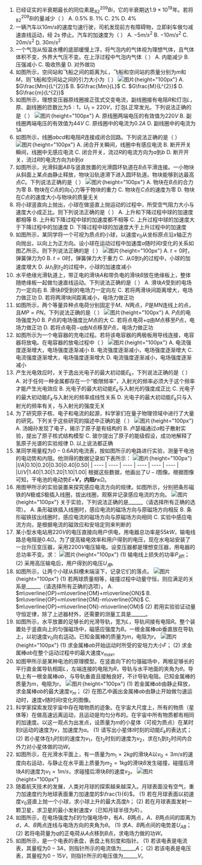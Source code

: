 1. 已经证实的半衰期最长的同位素是$_{82}^{209}Bi$，它的半衰期达$1.9×10^{19}$年。若将$_{82}^{209}Bi$的量减少（  ）
A. 0.5%  B. 1%  C. 2%  D. 4%
2. 一辆汽车以$10m/s$的速度匀速行驶，司机发现前方有障碍物，立即刹车做匀减速直线运动，经 2s 停止。汽车的加速度为（  ）
A. $-5m/s^{2}$  B. $-10m/s^{2}$  C. $20m/s^{2}$  D. $30m/s^{2}$
3. 一个气泡从恒温水槽的底部缓慢上浮，将气泡内的气体视为理想气体，且气体体积不变，外界大气压不变。在上浮过程中气泡内气体（  ）
A. 内能减少  B. 压强减小  C. 吸收热量  D. 对外做功
4. 如图所示，空间站和飞船之间的距离为$L$，飞船和空间站的质量分别为$m$和$M$，则飞船和空间站之间的引力大小为（  ）
![图片](../Teyian_p_附件/附件/2024年高考北京卷物理真题/img_4_1_23343130.png){height="100px"}
A. $G\frac{Mm}{L^{2}}$  B. $G\frac{Mm}{L}$  C. $G\frac{M}{L^{2}}$  D. $G\frac{m}{L^{2}}$
5. 如图所示，理想变压器原线圈接正弦式交变电流，副线圈接有电阻$R$和灯泡$L$，原、副线圈的匝数比为$5:1$，$U_{1}=220V$，灯泡$L$正常发光。下列说法正确的是（  ）
![图片](../Teyian_p_附件/附件/2024年高考北京卷物理真题/img_5_1_23343131.png){height="100px"}
A. 原线圈两端电压的有效值为$220V$
B. 副线圈两端电压的有效值为$44V$
C. 原线圈中的电流为$0.2A$
D. 副线圈中的电流为$1A$
6. 如图所示，线圈$abcd$和电阻$R$连接成闭合回路。下列说法正确的是（  ）
![图片](../Teyian_p_附件/附件/2024年高考北京卷物理真题/img_6_1_23343132.png){height="100px"}
A. 闭合开关瞬间，线圈中有感应电流
B. 断开开关瞬间，线圈中无感应电流
C. 闭合开关，流过$R$的电流方向为$a$到$b$
D. 断开开关，流过$R$的电流方向为$b$到$a$
7. 如图所示，光滑斜面$AB$与竖直放置的光滑圆环轨道在$B$点平滑连接。一小物块从斜面上某点由静止释放，物块沿轨道滑下进入圆环轨道。物块能够到达最高点$C$。下列说法正确的是（  ）
![图片](../Teyian_p_附件/附件/2024年高考北京卷物理真题/img_7_1_23343133.png){height="100px"}
A. 物块在$B$点的合力为零
B. 物块在$C$点的向心力等于物块的重力
C. 物块在$C$点的速度为零
D. 物块在$C$点的速度大小与物块的质量无关
8. 将小球竖直向上抛出，小球在做竖直上抛运动的过程中，所受空气阻力大小与速度大小成正比。则下列说法正确的是（  ）
A. 上升和下降过程中球的加速度都相等
B. 上升和下降过程中球的加速度都不相等
C. 上升过程中球的加速度大于下降过程中的加速度
D. 下降过程中球的加速度大于上升过程中的加速度
9. 如图所示，某同学将一个可视为质点的小球，以速度$v_{0}$从坐标原点沿$x$轴正方向抛出，以向上为正方向。设小球在运动过程中加速度$a$随时间$t$变化的关系如图乙所示。则下列说法正确的是（  ）
![图片](../Teyian_p_附件/附件/2024年高考北京卷物理真题/img_9_1_23343135.png){height="100px"}
A. $t = 0$时，弹簧弹力为$0$
B. $t = 0$时，弹簧弹力大于重力
C. 从$0$到$t_{1}$的过程中，小球的加速度增大
D. 从$t_{1}$到$t_{2}$的过程中，小球的加速度减小
10. 水平绝缘光滑轨道上，带正电的滑块$A$和带负电的滑块$B$放在绝缘板上，整体随绝缘板一起做匀速直线运动。下列说法正确的是（  ）
A. 滑块$A$受到的电场力一定向右
B. 滑块$B$受到的电场力一定向左
C. 若将两滑块间距离增大，电场力做正功
D. 若将两滑块间距离减小，电场力做正功
11. 如图所示，两个等量异种点电荷分别固定于$M$、$N$两点，$P$是$MN$连线上的点，且$MP = PN$。下列说法正确的是（  ）
![图片](../Teyian_p_附件/附件/2024年高考北京卷物理真题/img_11_1_23343137.png){height="100px"}
A. $P$点的电场强度为$0$
B. $P$点的电场强度比$M$点的大
C. 若将点电荷$+q$由$M$点移至$P$点，电场力做正功
D. 若将点电荷$-q$由$N$点移至$P$点，电场力做正功
12. 如图所示为一个电容器的充电过程。若将该电容器的两极板用导线连接，电容器将放电。在电容器的放电过程中（  ）
![图片](../Teyian_p_附件/附件/2024年高考北京卷物理真题/img_12_1_23343138.png){height="100px"}
A. 电流强度逐渐增大，电场强度逐渐减小
B. 电流强度逐渐减小，电场强度逐渐增大
C. 电流强度逐渐增大，电场强度逐渐增大
D. 电流强度逐渐减小，电场强度逐渐减小
13. 产生光电效应时，关于逸出光电子的最大初动能$E_{k}$，下列说法正确的是（  ）
A. 对于任何一种金属都存在一个“极限频率”，入射光的频率必须大于这个频率才能产生光电效应
B. 光电子的最大初动能$E_{k}$与入射光的强度成正比
C. 光电子的最大初动能$E_{k}$与入射光的频率成线性关系
D. 光电子的最大初动能$E_{k}$只与入射光的频率有关，与入射光的强度无关
14. 为了研究原子核、电子和电流的起源，科学家们在量子物理领域中进行了大量的研究。下列关于这些研究的描述中正确的是（  ）
![图片](../Teyian_p_附件/附件/2024年高考北京卷物理真题/img_14_1_23343140.png){height="100px"}
A. 汤姆孙发现了电子，揭示了原子是有结构的
B. 卢瑟福通过$\alpha$粒子散射实验，提出了原子核式结构模型
C. 玻尔提出了原子的能级假设，成功地解释了氢原子光谱的实验规律
D. 以上说法都正确
15. 某同学用量程为$0 - 0.6A$的电流表，按如图所示的电路进行实验，测量干电池的电动势和内阻。他测得的数据记录如下表所示：
![图片](../Teyian_p_附件/附件/2024年高考北京卷物理真题/img_15_1_23343141.png){height="100px"}
|$I/A$|$0.10$|$0.20$|$0.30$|$0.40$|$0.50$|
| ---- | ---- | ---- | ---- | ---- | ---- |
|$U/V$|$1.40$|$1.30$|$1.20$|$1.10$|$1.00$|
根据这些数据，他画出了$U - I$图像。根据图像可知，干电池的电动势$E =$______$V$，内阻$r =$______$\Omega$。
16. 用图甲所示的实验装置来探究感应电流方向的规律。如图所示，分别把条形磁铁的$N$极或$S$极插入线圈，拔出线圈，观察并记录感应电流的方向。
![图片](../Teyian_p_附件/附件/2024年高考北京卷物理真题/img_16_1_23343142.png){height="100px"}
关于实验，下列说法正确的是______（请选择所有正确的选项）。
A. 条形磁铁插入线圈时，感应电流的磁场方向与原磁场方向相反
B. 条形磁铁拔出线圈时，感应电流的磁场方向与原磁场方向相同
C. 实验中感应电流方向，是根据电流的磁效应和安培定则来判断的
17. 某小型水电站用$220V$的电压直接向用户供电，用电器总功率是$55kW$，输电线路总电阻是$0.4\Omega$。为了提高输电效率和用户得到的电压，现在水电站安装了一台升压变压器，采用$2200V$电压输电。设变压器都是理想变压器，用电器的总功率不变。求：
![图片](../Teyian_p_附件/附件/2024年高考北京卷物理真题/img_17_1_23343143.png){height="100px"}
(1) 输电线上损失的功率$P_{损1}$；
(2) 采用高压输电后，用户得到的电压$U_{用}$。
18. 如图所示，让两个小球从斜槽末端滚下，记录它们的落点。
![图片](../Teyian_p_附件/附件/2024年高考北京卷物理真题/img_18_1_23343144.png){height="100px"}
(1) 若两球质量相等，碰撞过程中动量守恒，则应满足的关系是______（请选择所有正确的选项）。
A. $m\overline{OP}=m\overline{OM}+m\overline{ON}$
B. $m\overline{OP}=m\overline{OM}-m\overline{ON}$
C. $m\overline{OP}=m\overline{ON}-m\overline{OM}$
(2) 若用实验验证动量守恒定律，除了上述器材外，还需要的测量工具是______。
19. 如图所示，水平放置的足够长的光滑导轨，宽为$L$，导轨间接有电阻$R$。整个装置处于竖直向上的匀强磁场中，磁感应强度为$B$。一根金属棒$ab$垂直放在导轨上，以初速度$v_{0}$向右运动。已知金属棒的质量为$m$，电阻为$r$。
![图片](../Teyian_p_附件/附件/2024年高考北京卷物理真题/img_19_1_23343145.png){height="100px"}
(1) 求金属棒$ab$开始运动时所受的安培力大小$F$；
(2) 求金属棒$ab$在整个运动过程中的最大速度$v_{max}$。
20. 如图甲所示是某种电池的原理模型。在竖直向下的匀强磁场中，两根足够长的平行直金属导轨相距$L$，左端连接的电阻为$R$，导轨与水平地面的夹角为$\theta$。导轨上有一根金属棒$ab$，与导轨垂直且接触良好，不计导轨电阻。已知金属棒的质量为$m$，电阻为$r$。
![图片](../Teyian_p_附件/附件/2024年高考北京卷物理真题/img_20_1_23343146.png){height="100px"}
(1) 若金属棒$ab$由静止释放，求金属棒$ab$的最大速度$v_{m}$；
(2) 在图乙中画出金属棒$ab$由静止开始做匀速运动时，速度$v$随时间$t$变化的图像。
21. 科学家探索发现宇宙中存在暗物质的迹象。在宇宙大尺度上，所有的物质（星体等）在做高速远离运动，且运动是均匀分布的。在宇宙中所有物质都有相同的加速度。以这一观点为出发点，设质量为$m$的小星体（可视为质点）在某时刻$t$运动的速度为$v$，加速度为$a$。
(1) 请写出小星体$t$时刻的动能$E_{k}$的表达式；
(2) 若小星体在$t_{1}$时刻的速度为$v_{1}$，在$t_{2}$时刻的速度为$v_{2}$，求在$t_{1}$到$t_{2}$时间内合外力对小星体做的功$W$。
22. 如图所示，在光滑水平面上，有一质量为$m_{1}=2kg$的滑块$A$以$v_{0}=3m/s$的速度向右运动，与静止在水平面上质量为$m_{2}=1kg$的滑块$B$发生碰撞，碰撞后滑块$A$的速度为$v_{1}=1m/s$，求碰撞后滑块$B$的速度$v_{2}$。
![图片](../Teyian_p_附件/附件/2024年高考北京卷物理真题/img_22_1_23343148.png){height="100px"}
23. 随着航天技术的发展，人类对月球的探索越来越深入。月球表面没有空气，重力加速度约为地球表面重力加速度的$\frac{1}{6}$。
(1) 若在月球表面以初速度$v_{0}$竖直上抛一个小球，求小球上升的最大高度$h$；
(2) 若在月球表面发射一颗卫星，求卫星的最小发射速度$v$（已知月球半径为$R$）。
24. 如图所示，在电场强度为$E$的匀强电场中，有$A$、$B$两点，$A$、$B$两点间的距离为$d$，$A$、$B$两点连线与电场方向的夹角为$\theta$。
(1) 求$A$、$B$两点间的电势差$U_{AB}$；
(2) 若将电荷量为$q$的正电荷从$A$点移到$B$点，求电场力做的功$W$。
25. 如图所示，是一个电表的表盘，表盘上有刻度和指针。
(1) 若该电表是电流表，其量程为$0 - 3A$，则指针所示的电流值为______$A$；
(2) 若该电表是电压表，其量程为$0 - 15V$，则指针所示的电压值为______$V$。